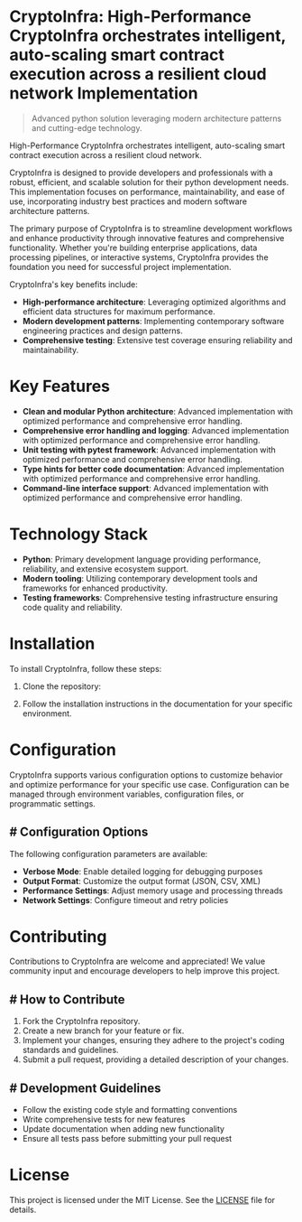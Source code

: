<!-- fallback_CryptoInfra_20251029011620_43872 -->

# CryptoInfra: High-Performance CryptoInfra orchestrates intelligent, auto-scaling smart contract execution across a resilient cloud network Implementation
> Advanced python solution leveraging modern architecture patterns and cutting-edge technology.

High-Performance CryptoInfra orchestrates intelligent, auto-scaling smart contract execution across a resilient cloud network.

CryptoInfra is designed to provide developers and professionals with a robust, efficient, and scalable solution for their python development needs. This implementation focuses on performance, maintainability, and ease of use, incorporating industry best practices and modern software architecture patterns.

The primary purpose of CryptoInfra is to streamline development workflows and enhance productivity through innovative features and comprehensive functionality. Whether you're building enterprise applications, data processing pipelines, or interactive systems, CryptoInfra provides the foundation you need for successful project implementation.

CryptoInfra's key benefits include:

* **High-performance architecture**: Leveraging optimized algorithms and efficient data structures for maximum performance.
* **Modern development patterns**: Implementing contemporary software engineering practices and design patterns.
* **Comprehensive testing**: Extensive test coverage ensuring reliability and maintainability.

# Key Features

* **Clean and modular Python architecture**: Advanced implementation with optimized performance and comprehensive error handling.
* **Comprehensive error handling and logging**: Advanced implementation with optimized performance and comprehensive error handling.
* **Unit testing with pytest framework**: Advanced implementation with optimized performance and comprehensive error handling.
* **Type hints for better code documentation**: Advanced implementation with optimized performance and comprehensive error handling.
* **Command-line interface support**: Advanced implementation with optimized performance and comprehensive error handling.

# Technology Stack

* **Python**: Primary development language providing performance, reliability, and extensive ecosystem support.
* **Modern tooling**: Utilizing contemporary development tools and frameworks for enhanced productivity.
* **Testing frameworks**: Comprehensive testing infrastructure ensuring code quality and reliability.

# Installation

To install CryptoInfra, follow these steps:

1. Clone the repository:


2. Follow the installation instructions in the documentation for your specific environment.

# Configuration

CryptoInfra supports various configuration options to customize behavior and optimize performance for your specific use case. Configuration can be managed through environment variables, configuration files, or programmatic settings.

## # Configuration Options

The following configuration parameters are available:

* **Verbose Mode**: Enable detailed logging for debugging purposes
* **Output Format**: Customize the output format (JSON, CSV, XML)
* **Performance Settings**: Adjust memory usage and processing threads
* **Network Settings**: Configure timeout and retry policies

# Contributing

Contributions to CryptoInfra are welcome and appreciated! We value community input and encourage developers to help improve this project.

## # How to Contribute

1. Fork the CryptoInfra repository.
2. Create a new branch for your feature or fix.
3. Implement your changes, ensuring they adhere to the project's coding standards and guidelines.
4. Submit a pull request, providing a detailed description of your changes.

## # Development Guidelines

* Follow the existing code style and formatting conventions
* Write comprehensive tests for new features
* Update documentation when adding new functionality
* Ensure all tests pass before submitting your pull request

# License

This project is licensed under the MIT License. See the [LICENSE](https://github.com/LuisFillipe1/CryptoInfra/blob/main/LICENSE) file for details.

